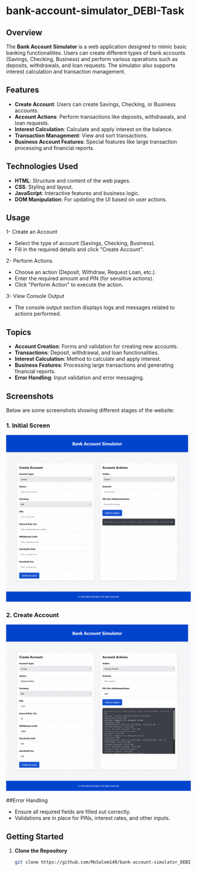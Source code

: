 # bank-account-simulator_DEBI-Task

## Overview

The **Bank Account Simulator** is a web application designed to mimic basic banking functionalities. Users can create different types of bank accounts (Savings, Checking, Business) and perform various operations such as deposits, withdrawals, and loan requests. The simulator also supports interest calculation and transaction management.

## Features

- **Create Account**: Users can create Savings, Checking, or Business accounts.
- **Account Actions**: Perform transactions like deposits, withdrawals, and loan requests.
- **Interest Calculation**: Calculate and apply interest on the balance.
- **Transaction Management**: View and sort transactions.
- **Business Account Features**: Special features like large transaction processing and financial reports.

## Technologies Used

- **HTML**: Structure and content of the web pages.
- **CSS**: Styling and layout.
- **JavaScript**: Interactive features and business logic.
- **DOM Manipulation**: For updating the UI based on user actions.

## Usage

1- Create an Account

- Select the type of account (Savings, Checking, Business).
- Fill in the required details and click "Create Account".

2- Perform Actions

- Choose an action (Deposit, Withdraw, Request Loan, etc.).
- Enter the required amount and PIN (for sensitive actions).
- Click "Perform Action" to execute the action.

3- View Console Output

- The console output section displays logs and messages related to actions performed.

## Topics

- **Account Creation**: Forms and validation for creating new accounts.
- **Transactions**: Deposit, withdrawal, and loan functionalities.
- **Interest Calculation**: Method to calculate and apply interest.
- **Business Features**: Processing large transactions and generating financial reports.
- **Error Handling**: Input validation and error messaging.

## Screenshots

Below are some screenshots showing different stages of the website:

### 1. Initial Screen
![Initial Screen](screens/home-page-image.png)

### 2. Create Account
![Create Account](screens/create-account-image.png)


##Error Handling

- Ensure all required fields are filled out correctly.
- Validations are in place for PINs, interest rates, and other inputs.

## Getting Started

1. **Clone the Repository**

   ```bash
   git clone https://github.com/MoSalem149/bank-account-simulator_DEBI-Task.git
